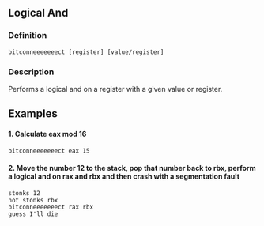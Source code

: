 ## Logical And
### Definition
```bitconneeeeeeect [register] [value/register]```
### Description
Performs a logical and on a register with a given value or register.

## Examples
#### 1. Calculate eax mod 16
```
bitconneeeeeeect eax 15
```

#### 2. Move the number 12 to the stack, pop that number back to rbx, perform a logical and on rax and rbx and then crash with a segmentation fault
```
stonks 12
not stonks rbx
bitconneeeeeeect rax rbx
guess I'll die
```
